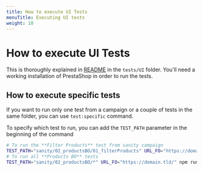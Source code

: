 ```yaml
---
title: How to execute UI Tests
menuTitle: Executing UI tests
weight: 10
---
```


# How to execute UI Tests

This is thoroughly explained in [README](https://github.com/PrestaShop/PrestaShop/blob/develop/tests/UI/README.md) in the `tests/UI` folder. 
You'll need a working installation of PrestaShop in order to run the tests.

## How to execute specific tests

If you want to run only one test from a campaign or a couple of tests in the same folder, you can use `test:specific` command.

To specify which test to run, you can add the `TEST_PATH` parameter in the beginning of the command

```bash
# To run the **Filter Products** test from sanity campaign
TEST_PATH="sanity/02_productsBO/01_filterProducts" URL_FO="https://domain.tld/" npm run test:specific
# To run all **Products BO** tests 
TEST_PATH="sanity/02_productsBO/*" URL_FO="https://domain.tld/" npm run test:specific
```